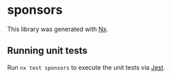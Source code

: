 # sponsors

This library was generated with [Nx](https://nx.dev).

## Running unit tests

Run `nx test sponsors` to execute the unit tests via [Jest](https://jestjs.io).
